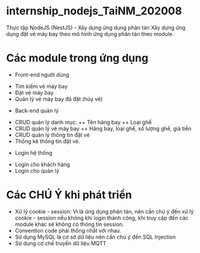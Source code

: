 # internship_nodejs_TaiNM_202008
Thực tập NodeJS (NestJS) - Xây dựng ứng dụng phân tán
Xây dựng ứng dụng đặt vé máy bay theo mô hình ứng dụng phân tán theo module.

# Các module trong ứng dụng
- Front-end người dùng
+ Tìm kiếm vé máy bay
+ Đặt vé máy bay
+ Quản lý vé máy bay đã đặt (hủy vé)

- Back-end quản lý
+ CRUD quản lý danh mục:
++ Tên hãng bay
++ Loại ghế
+ CRUD quản lý vé máy bay
++ Hãng bay, loại ghế, số lượng ghế, giá tiền
+ CRUD quản lý thông tin đặt vé
+ Thống kê thông tin đặt vé.

- Login hệ thống
+ Login cho khách hàng
+ Login cho quản lý

# Các CHÚ Ý khi phát triển
- Xử lý cookie - session:
Vì là ứng dụng phân tán, nên cần chú ý đến xử lý cookie - session nếu không khi login thành công, khi truy cập đến các module khác sẽ không có thông tin session.
- Convention code phải thống nhất với nhau.
- Sử dụng MySQL là cơ sở dữ liệu nên cần chú ý đến SQL Injection
- Sử dụng cơ chế truyền dữ liệu MQTT
